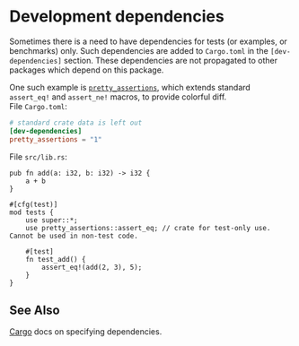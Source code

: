 # Development dependencies

Sometimes there is a need to have dependencies for tests (or examples, or
benchmarks) only. Such dependencies are added to `Cargo.toml` in the
`[dev-dependencies]` section. These dependencies are not propagated to other
packages which depend on this package.

One such example is
[`pretty_assertions`](https://docs.rs/pretty_assertions/1.0.0/pretty_assertions/index.html),
which extends standard `assert_eq!` and `assert_ne!` macros, to provide colorful
diff.\
File `Cargo.toml`:

```toml
# standard crate data is left out
[dev-dependencies]
pretty_assertions = "1"
```

File `src/lib.rs`:

```rust,ignore
pub fn add(a: i32, b: i32) -> i32 {
    a + b
}

#[cfg(test)]
mod tests {
    use super::*;
    use pretty_assertions::assert_eq; // crate for test-only use. Cannot be used in non-test code.

    #[test]
    fn test_add() {
        assert_eq!(add(2, 3), 5);
    }
}
```

## See Also

[Cargo][cargo] docs on specifying dependencies.

[cargo]: http://doc.crates.io/specifying-dependencies.html
